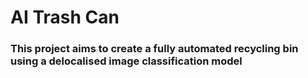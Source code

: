 # AI Trash Can 
### This project aims to create a fully automated recycling bin using a delocalised image classification model
